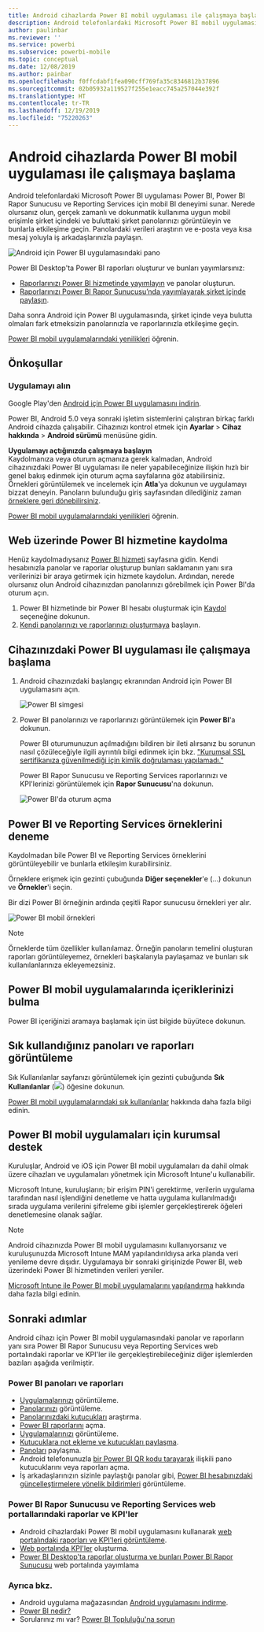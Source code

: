 ```yaml
---
title: Android cihazlarda Power BI mobil uygulaması ile çalışmaya başlama
description: Android telefonlardaki Microsoft Power BI mobil uygulamasının, şirket içindeki ve buluttaki iş bilgilerine mobil erişim sağlayarak Power BI'ı nasıl cebinize sığdırdığını öğrenin.
author: paulinbar
ms.reviewer: ''
ms.service: powerbi
ms.subservice: powerbi-mobile
ms.topic: conceptual
ms.date: 12/08/2019
ms.author: painbar
ms.openlocfilehash: f0ffcdabf1fea090cff769fa35c8346812b37896
ms.sourcegitcommit: 02b05932a119527f255e1eacc745a257044e392f
ms.translationtype: HT
ms.contentlocale: tr-TR
ms.lasthandoff: 12/19/2019
ms.locfileid: "75220263"
---
```

# <a name="get-started-with-the-power-bi-mobile-app-on-android-devices"></a>Android cihazlarda Power BI mobil uygulaması ile çalışmaya başlama
Android telefonlardaki Microsoft Power BI uygulaması Power BI, Power BI Rapor Sunucusu ve Reporting Services için mobil BI deneyimi sunar. Nerede olursanız olun, gerçek zamanlı ve dokunmatik kullanıma uygun mobil erişimle şirket içindeki ve buluttaki şirket panolarınızı görüntüleyin ve bunlarla etkileşime geçin. Panolardaki verileri araştırın ve e-posta veya kısa mesaj yoluyla iş arkadaşlarınızla paylaşın. 

![Android için Power BI uygulamasındaki pano](./media/mobile-android-app-get-started/power-bi-android-dashboard-optimized-090117.png)

Power BI Desktop'ta Power BI raporları oluşturur ve bunları yayımlarsınız:

* [Raporlarınızı Power BI hizmetinde yayımlayın](../../fundamentals/power-bi-overview.md) ve panolar oluşturun.
* [Raporlarınızı Power BI Rapor Sunucusu’nda yayımlayarak şirket içinde paylaşın](../../report-server/quickstart-create-powerbi-report.md).

Daha sonra Android için Power BI uygulamasında, şirket içinde veya bulutta olmaları fark etmeksizin panolarınızla ve raporlarınızla etkileşime geçin.

[Power BI mobil uygulamalarındaki yenilikleri](../../mobile-whats-new-in-the-mobile-apps.md) öğrenin.

## <a name="prerequisites"></a>Önkoşullar

### <a name="get-the-app"></a>Uygulamayı alın

Google Play'den [Android için Power BI uygulamasını indirin](https://go.microsoft.com/fwlink/?LinkID=544867).
  
Power BI, Android 5.0 veya sonraki işletim sistemlerini çalıştıran birkaç farklı Android cihazda çalışabilir. Cihazınızı kontrol etmek için **Ayarlar** > **Cihaz hakkında** > **Android sürümü** menüsüne gidin. 

**Uygulamayı açtığınızda çalışmaya başlayın**    
Kaydolmanıza veya oturum açmanıza gerek kalmadan, Android cihazınızdaki Power BI uygulaması ile neler yapabileceğinize ilişkin hızlı bir genel bakış edinmek için oturum açma sayfalarına göz atabilirsiniz. Örnekleri görüntülemek ve incelemek için **Atla**'ya dokunun ve uygulamayı bizzat deneyin. Panoların bulunduğu giriş sayfasından dilediğiniz zaman [örneklere geri dönebilirsiniz](mobile-android-app-get-started.md#try-the-power-bi-and-reporting-services-samples).

[Power BI mobil uygulamalarındaki yenilikleri](../../mobile-whats-new-in-the-mobile-apps.md) öğrenin.

## <a name="sign-up-for-the-power-bi-service-on-the-web"></a>Web üzerinde Power BI hizmetine kaydolma
Henüz kaydolmadıysanız [Power BI hizmeti](https://powerbi.com/) sayfasına gidin. Kendi hesabınızla panolar ve raporlar oluşturup bunları saklamanın yanı sıra verilerinizi bir araya getirmek için hizmete kaydolun. Ardından, nerede olursanız olun Android cihazınızdan panolarınızı görebilmek için Power BI'da oturum açın.

1. Power BI hizmetinde bir Power BI hesabı oluşturmak için [Kaydol](https://go.microsoft.com/fwlink/?LinkID=513879) seçeneğine dokunun.
2. [Kendi panolarınızı ve raporlarınızı oluşturmaya](../../service-get-started.md) başlayın.

## <a name="get-started-with-the-power-bi-app-on-your-device"></a>Cihazınızdaki Power BI uygulaması ile çalışmaya başlama
1. Android cihazınızdaki başlangıç ekranından Android için Power BI uygulamasını açın.
   
   ![Power BI simgesi](./media/mobile-android-app-get-started/power-bi-logo-android.png)
2. Power BI panolarınızı ve raporlarınızı görüntülemek için **Power BI**'a dokunun.  
   
   Power BI oturumunuzun açılmadığını bildiren bir ileti alırsanız bu sorunun nasıl çözüleceğiyle ilgili ayrıntılı bilgi edinmek için bkz. ["Kurumsal SSL sertifikanıza güvenilmediği için kimlik doğrulaması yapılamadı."](mobile-android-app-error-corporate-ssl-account-is-untrusted.md)

   Power BI Rapor Sunucusu ve Reporting Services raporlarınızı ve KPI'lerinizi görüntülemek için **Rapor Sunucusu**'na dokunun.
   
   ![Power BI'da oturum açma](./media/mobile-android-app-get-started/power-bi-connect-to-login.png)

## <a name="try-the-power-bi-and-reporting-services-samples"></a>Power BI ve Reporting Services örneklerini deneme
Kaydolmadan bile Power BI ve Reporting Services örneklerini görüntüleyebilir ve bunlarla etkileşim kurabilirsiniz.

Örneklere erişmek için gezinti çubuğunda **Diğer seçenekler**'e (...) dokunun ve **Örnekler**'i seçin.

Bir dizi Power BI örneğinin ardında çeşitli Rapor sunucusu örnekleri yer alır.
   
   ![Power BI mobil örnekleri](./media/mobile-android-app-get-started/power-bi-android-power-bi-samples.png)

   
   > [!NOTE]
   > Örneklerde tüm özellikler kullanılamaz. Örneğin panoların temelini oluşturan raporları görüntüleyemez, örnekleri başkalarıyla paylaşamaz ve bunları sık kullanılanlarınıza ekleyemezsiniz. 
   > 
   >

## <a name="find-your-content-in-the-power-bi-mobile-apps"></a>Power BI mobil uygulamalarında içeriklerinizi bulma

Power BI içeriğinizi aramaya başlamak için üst bilgide büyütece dokunun.

## <a name="view-your-favorite-dashboards-and-reports"></a>Sık kullandığınız panoları ve raporları görüntüleme
Sık Kullanılanlar sayfanızı görüntülemek için gezinti çubuğunda **Sık Kullanılanlar** (![](./media/mobile-android-app-get-started/power-bi-mobile-apps-home-favorites-icon.png)) öğesine dokunun. 

[Power BI mobil uygulamalarındaki sık kullanılanlar](mobile-apps-favorites.md) hakkında daha fazla bilgi edinin.

## <a name="enterprise-support-for-the-power-bi-mobile-apps"></a>Power BI mobil uygulamaları için kurumsal destek
Kuruluşlar, Android ve iOS için Power BI mobil uygulamaları da dahil olmak üzere cihazları ve uygulamaları yönetmek için Microsoft Intune'u kullanabilir.

Microsoft Intune, kuruluşların; bir erişim PIN'i gerektirme, verilerin uygulama tarafından nasıl işlendiğini denetleme ve hatta uygulama kullanılmadığı sırada uygulama verilerini şifreleme gibi işlemler gerçekleştirerek öğeleri denetlemesine olanak sağlar.

> [!NOTE]
> Android cihazınızda Power BI mobil uygulamasını kullanıyorsanız ve kuruluşunuzda Microsoft Intune MAM yapılandırıldıysa arka planda veri yenileme devre dışıdır. Uygulamaya bir sonraki girişinizde Power BI, web üzerindeki Power BI hizmetinden verileri yeniler.
> 
> 

[Microsoft Intune ile Power BI mobil uygulamalarını yapılandırma](../../service-admin-mobile-intune.md) hakkında daha fazla bilgi edinin. 

## <a name="next-steps"></a>Sonraki adımlar
Android cihazı için Power BI mobil uygulamasındaki panolar ve raporların yanı sıra Power BI Rapor Sunucusu veya Reporting Services web portalındaki raporlar ve KPI'ler ile gerçekleştirebileceğiniz diğer işlemlerden bazıları aşağıda verilmiştir.

### <a name="power-bi-dashboards-and-reports"></a>Power BI panoları ve raporları
* [Uygulamalarınızı](../../service-create-distribute-apps.md) görüntüleme.
* [Panolarınızı](../../mobile-apps-view-dashboard.md) görüntüleme.
* [Panolarınızdaki kutucukları](../../mobile-tiles-in-the-mobile-apps.md) araştırma.
* [Power BI raporlarını](../../mobile-reports-in-the-mobile-apps.md) açma.
* [Uygulamalarınızı](../../service-create-distribute-apps.md) görüntüleme.
* [Kutucuklara not ekleme ve kutucukları paylaşma](mobile-annotate-and-share-a-tile-from-the-mobile-apps.md).
* [Panoları](../../mobile-share-dashboard-from-the-mobile-apps.md) paylaşma.
* Android telefonunuzla [bir Power BI QR kodu tarayarak](../../mobile-apps-qr-code.md) ilişkili pano kutucuklarını veya raporları açma. 
* İş arkadaşlarınızın sizinle paylaştığı panolar gibi, [Power BI hesabınızdaki güncelleştirmelere yönelik bildirimleri](../../mobile-apps-notification-center.md) görüntüleme.

### <a name="reports-and-kpis-on-the-power-bi-report-server-and-reporting-services-web-portals"></a>Power BI Rapor Sunucusu ve Reporting Services web portallarındaki raporlar ve KPI'ler
* Android cihazlardaki Power BI mobil uygulamasını kullanarak [web portalındaki raporları ve KPI'leri görüntüleme](mobile-app-ssrs-kpis-mobile-on-premises-reports.md).
* [Web portalında KPI'ler](https://docs.microsoft.com/sql/reporting-services/working-with-kpis-in-reporting-services) oluşturma.
* [Power BI Desktop'ta raporlar oluşturma ve bunları Power BI Rapor Sunucusu](../../report-server/quickstart-create-powerbi-report.md) web portalında yayımlama

### <a name="see-also"></a>Ayrıca bkz.
* Android uygulama mağazasından [Android uygulamasını indirme](https://go.microsoft.com/fwlink/?LinkID=544867).
* [Power BI nedir?](../../fundamentals/power-bi-overview.md)
* Sorularınız mı var? [Power BI Topluluğu'na sorun](https://community.powerbi.com/)


